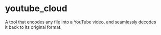 # youtube_cloud
 A tool that encodes any file into a YouTube video, and seamlessly decodes it back to its original format.
